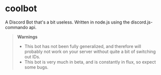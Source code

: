 # coolbot
A Discord Bot that's a bit useless.
Written in node.js using the discord.js-commando api.

> **Warnings**
> - This bot has not been fully generalized, and therefore will probably not work on your server without quite a bit of switching out IDs.
> - This bot is very much in beta, and is constantly in flux, so expect some bugs.
